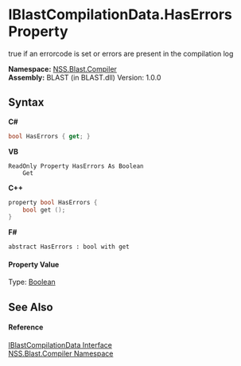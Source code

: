 # IBlastCompilationData.HasErrors Property 
 

true if an errorcode is set or errors are present in the compilation log

**Namespace:**&nbsp;<a href="26a25caa-f50b-92ad-f15c-dbb9db1493ae.md">NSS.Blast.Compiler</a><br />**Assembly:**&nbsp;BLAST (in BLAST.dll) Version: 1.0.0

## Syntax

**C#**<br />
``` C#
bool HasErrors { get; }
```

**VB**<br />
``` VB
ReadOnly Property HasErrors As Boolean
	Get
```

**C++**<br />
``` C++
property bool HasErrors {
	bool get ();
}
```

**F#**<br />
``` F#
abstract HasErrors : bool with get

```


#### Property Value
Type: <a href="https://docs.microsoft.com/dotnet/api/system.boolean" target="_blank" rel="noopener noreferrer">Boolean</a>

## See Also


#### Reference
<a href="d2afd70e-15cd-df6e-c1b9-6e1d3e9552bd.md">IBlastCompilationData Interface</a><br /><a href="26a25caa-f50b-92ad-f15c-dbb9db1493ae.md">NSS.Blast.Compiler Namespace</a><br />